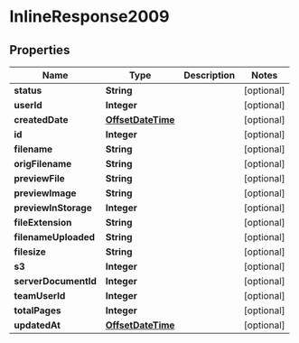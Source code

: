 
# InlineResponse2009

## Properties
Name | Type | Description | Notes
------------ | ------------- | ------------- | -------------
**status** | **String** |  |  [optional]
**userId** | **Integer** |  |  [optional]
**createdDate** | [**OffsetDateTime**](OffsetDateTime.md) |  |  [optional]
**id** | **Integer** |  |  [optional]
**filename** | **String** |  |  [optional]
**origFilename** | **String** |  |  [optional]
**previewFile** | **String** |  |  [optional]
**previewImage** | **String** |  |  [optional]
**previewInStorage** | **Integer** |  |  [optional]
**fileExtension** | **String** |  |  [optional]
**filenameUploaded** | **String** |  |  [optional]
**filesize** | **String** |  |  [optional]
**s3** | **Integer** |  |  [optional]
**serverDocumentId** | **Integer** |  |  [optional]
**teamUserId** | **Integer** |  |  [optional]
**totalPages** | **Integer** |  |  [optional]
**updatedAt** | [**OffsetDateTime**](OffsetDateTime.md) |  |  [optional]



